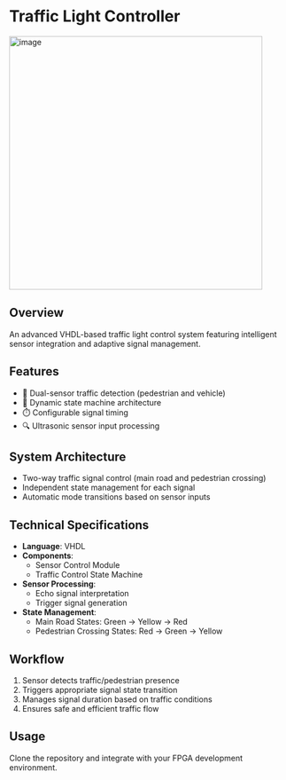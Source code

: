 # Traffic Light Controller
<img width="457" alt="image" src="https://github.com/user-attachments/assets/7523bed4-baf1-4c4a-a256-1129766c73b8">


## Overview
An advanced VHDL-based traffic light control system featuring intelligent sensor integration and adaptive signal management.

## Features
- 🚗 Dual-sensor traffic detection (pedestrian and vehicle)
- 🔄 Dynamic state machine architecture
- ⏱️ Configurable signal timing
- 🔍 Ultrasonic sensor input processing

## System Architecture
- Two-way traffic signal control (main road and pedestrian crossing)
- Independent state management for each signal
- Automatic mode transitions based on sensor inputs

## Technical Specifications
- **Language**: VHDL
- **Components**: 
  - Sensor Control Module
  - Traffic Control State Machine
- **Sensor Processing**: 
  - Echo signal interpretation
  - Trigger signal generation
- **State Management**:
  - Main Road States: Green → Yellow → Red
  - Pedestrian Crossing States: Red → Green → Yellow

## Workflow
1. Sensor detects traffic/pedestrian presence
2. Triggers appropriate signal state transition
3. Manages signal duration based on traffic conditions
4. Ensures safe and efficient traffic flow

## Usage
Clone the repository and integrate with your FPGA development environment.
